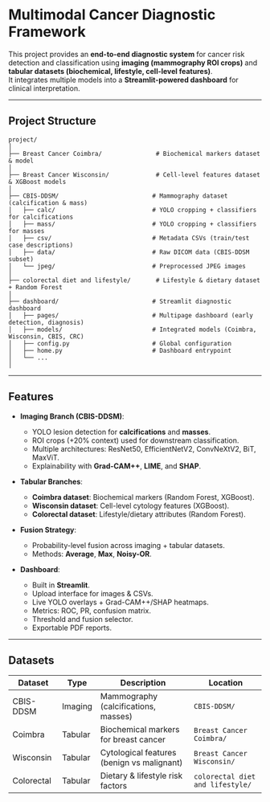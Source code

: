 # Multimodal Cancer Diagnostic Framework

This project provides an **end-to-end diagnostic system** for cancer risk detection and classification using **imaging (mammography ROI crops)** and **tabular datasets (biochemical, lifestyle, cell-level features)**.  
It integrates multiple models into a **Streamlit-powered dashboard** for clinical interpretation.

---

## Project Structure

```
project/
│
├── Breast Cancer Coimbra/               # Biochemical markers dataset & model
│
├── Breast Cancer Wisconsin/             # Cell-level features dataset & XGBoost models
│
├── CBIS-DDSM/                          # Mammography dataset (calcification & mass)
│   ├── calc/                           # YOLO cropping + classifiers for calcifications
│   ├── mass/                           # YOLO cropping + classifiers for masses
│   ├── csv/                            # Metadata CSVs (train/test case descriptions)
│   ├── data/                           # Raw DICOM data (CBIS-DDSM subset)
│   └── jpeg/                           # Preprocessed JPEG images
│
├── colorectal diet and lifestyle/       # Lifestyle & dietary dataset + Random Forest
│
├── dashboard/                          # Streamlit diagnostic dashboard
│   ├── pages/                          # Multipage dashboard (early detection, diagnosis)
│   ├── models/                         # Integrated models (Coimbra, Wisconsin, CBIS, CRC)
│   ├── config.py                       # Global configuration
│   ├── home.py                         # Dashboard entrypoint
│   └── ...
│

```

---

## Features

- **Imaging Branch (CBIS-DDSM)**:
  - YOLO lesion detection for **calcifications** and **masses**.
  - ROI crops (+20% context) used for downstream classification.
  - Multiple architectures: ResNet50, EfficientNetV2, ConvNeXtV2, BiT, MaxViT.
  - Explainability with **Grad-CAM++**, **LIME**, and **SHAP**.

- **Tabular Branches**:
  - **Coimbra dataset**: Biochemical markers (Random Forest, XGBoost).
  - **Wisconsin dataset**: Cell-level cytology features (XGBoost).
  - **Colorectal dataset**: Lifestyle/dietary attributes (Random Forest).

- **Fusion Strategy**:
  - Probability-level fusion across imaging + tabular datasets.
  - Methods: **Average**, **Max**, **Noisy-OR**.

- **Dashboard**:
  - Built in **Streamlit**.
  - Upload interface for images & CSVs.
  - Live YOLO overlays + Grad-CAM++/SHAP heatmaps.
  - Metrics: ROC, PR, confusion matrix.
  - Threshold and fusion selector.
  - Exportable PDF reports.

---

## Datasets

| Dataset    | Type     | Description                                 | Location                           |
|------------|----------|---------------------------------------------|------------------------------------|
| CBIS-DDSM  | Imaging  | Mammography (calcifications, masses)        | `CBIS-DDSM/`                       |
| Coimbra    | Tabular  | Biochemical markers for breast cancer       | `Breast Cancer Coimbra/`           |
| Wisconsin  | Tabular  | Cytological features (benign vs malignant)  | `Breast Cancer Wisconsin/`         |
| Colorectal | Tabular  | Dietary & lifestyle risk factors            | `colorectal diet and lifestyle/`   |
